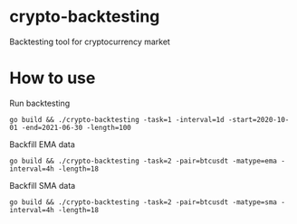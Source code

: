 # crypto-backtesting
Backtesting tool for cryptocurrency market

# How to use

Run backtesting

```
go build && ./crypto-backtesting -task=1 -interval=1d -start=2020-10-01 -end=2021-06-30 -length=100
```

Backfill EMA data

```
go build && ./crypto-backtesting -task=2 -pair=btcusdt -matype=ema -interval=4h -length=18
```

Backfill SMA data

```
go build && ./crypto-backtesting -task=2 -pair=btcusdt -matype=sma -interval=4h -length=18
```
